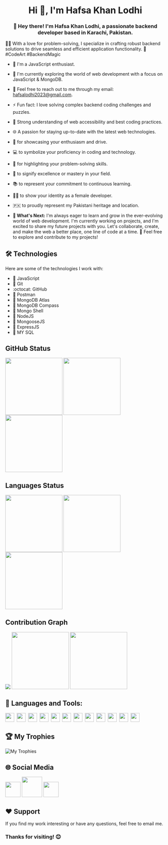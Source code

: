 <h1 align="center">Hi 👋, I'm Hafsa Khan Lodhi</h1>
<h3 align="center">👋 Hey there! I'm Hafsa Khan Lodhi, a passionate backend developer based in Karachi, Pakistan.</h3>

👩‍💻 With a love for problem-solving, I specialize in crafting robust backend solutions to drive seamless and efficient application functionality.
🚀 #CodeArt #BackendMagic

- 🚀 I'm a JavaScript enthusiast.
- 🌱 I'm currently exploring the world of web development with a focus on JavaScript & MongoDB.
- 💬 Feel free to reach out to me through my email: hafsalodhi2023@gmail.com.
- ⚡ Fun fact: I love solving complex backend coding challenges and puzzles.
- 📐 Strong understanding of web accessibility and best coding practices.
- 🌐 A passion for staying up-to-date with the latest web technologies.
- 🚀 for showcasing your enthusiasm and drive.
- 💻 to symbolize your proficiency in coding and technology.
- 🔧 for highlighting your problem-solving skills.
- 🌟 to signify excellence or mastery in your field.
- 📚 to represent your commitment to continuous learning.
- 👩‍💻 to show your identity as a female developer.
- 🇵🇰 to proudly represent my Pakistani heritage and location.


- **🌱 What's Next:** I'm always eager to learn and grow in the ever-evolving world of web development. I'm currently working on projects, and I'm excited to share my future projects with you. Let's collaborate, create, and make the web a better place, one line of code at a time. 🚀 Feel free to explore and contribute to my projects!

## 🛠️ Technologies

Here are some of the technologies I work with:

- 🧰 JavaScript
- 🐙 Git
- :octocat: GitHub
- 📮 Postman
- 🍃 MongoDB Atlas
- 🥬 MongoDB Compass
- 🐚 Mongo Shell
- 🚀 NodeJS
- 🦡 MongooseJS
- 🚂 ExpressJS
- 🐬 MY SQL

## GitHub Status

<img height="180em"  src="https://github-profile-summary-cards.vercel.app/api/cards/stats?username=hafsalodhi2023&theme=algolia"  align="left" >
<img height="180em" src="https://github-readme-streak-stats.herokuapp.com/?user=hafsalodhi2023&hide_border=true&theme=algolia" >
<img height="180em" src="https://github-stats-lemon.vercel.app/api?username=hafsalodhi2023&show_icons=true&hide_border=true&theme=algolia" >

## Languages Status

<img height="180em" src="https://github-profile-summary-cards.vercel.app/api/cards/most-commit-language?username=hafsalodhi2023&theme=algolia"  align="left">
<img height="180em" src="https://github-readme-stats-eight-theta.vercel.app/api/top-langs/?username=hafsalodhi2023&hide_border=true&layout=compact&theme=algolia" >
<img height="180em" src="https://github-profile-summary-cards.vercel.app/api/cards/repos-per-language?username=hafsalodhi2023&theme=algolia" >


## Contribution Graph

<img  src="https://github-readme-activity-graph.vercel.app/graph?username=hafsalodhi2023&hide_border=true&theme=react-dark" >
<img height="180em" src="https://github-profile-summary-cards.vercel.app/api/cards/profile-details?username=hafsalodhi2023&theme=algolia" >
<img height="180em" src="https://github-profile-summary-cards.vercel.app/api/cards/productive-time?username=hafsalodhi2023&theme=algolia">

## 🧰 Languages and Tools:


<img height="28" src="https://img.shields.io/badge/-JavaScript-05122A?style=flat&logo=javascript" />&nbsp;
<img height="28" src="https://img.shields.io/badge/-Node.js-05122A?style=flat&logo=node.js" />&nbsp;
<img height="28" src="https://img.shields.io/badge/-Express.js-05122A?style=flat&logo=express" />&nbsp;
<img height="28" src="https://img.shields.io/badge/-Mongoose.js-05122A?style=flat&logo=mongoose&logoColor=860106" />&nbsp;
<img height="28" src="https://img.shields.io/badge/-JWT-05122A?style=flat&logo=JSON%20web%20tokens" />&nbsp;
<img height="28" src="https://img.shields.io/badge/-NPM-05122A?style=flat&logo=npm&logoColor=C3282E" />&nbsp;
<img height="28" src="https://img.shields.io/badge/-Cloudinary-05122A?style=flat&logo=cloudinary&logoColor=3a4ec7" />&nbsp;
<img height="28" src="https://img.shields.io/badge/-Git-05122A?style=flat&logo=git" />&nbsp;
<img height="28" src="https://img.shields.io/badge/-GitHub-05122A?style=flat&logo=github" />&nbsp;
<img height="28" src="https://img.shields.io/badge/-MongoDB-05122A?style=flat&logo=mongodb" />&nbsp;
<img height="28" src="https://img.shields.io/badge/-Postman-05122A?style=flat&logo=postman" />&nbsp;
<img height="28" src="https://img.shields.io/badge/-mysql-05122A?style=flat&logo=mysql" />&nbsp;


## 🏆 My Trophies
![My Trophies](https://github-profile-trophy.vercel.app/?username=hafsalodhi2023&theme=algolia&margin-w=15&no-frame=true)<br>

## 🌐 Social Media

<a target="blank" href="https://www.facebook.com/profile.php?id=61555157062741" ><img style="height: 3rem; width: 3rem;" src="https://upload.wikimedia.org/wikipedia/commons/6/6c/Facebook_Logo_2023.png" /></a>&nbsp;<a target="blank" href="https://stackoverflow.com/users/23130103/hafsa-khan-lodhi" ><img style="height: 4rem; width: 4rem;" src="https://upload.wikimedia.org/wikipedia/commons/thumb/e/ef/Stack_Overflow_icon.svg/1200px-Stack_Overflow_icon.svg.png" /></a>&nbsp;<a target="blank" href="https://discord.com/users/1208787476475412576" ><img style="height: 3rem; width: 3rem;" src="https://pngimg.com/uploads/discord/discord_PNG8.png" /></a>



## ❤️ Support

If you find my work interesting or have any questions, feel free to email me.

### Thanks for visiting! 😊
